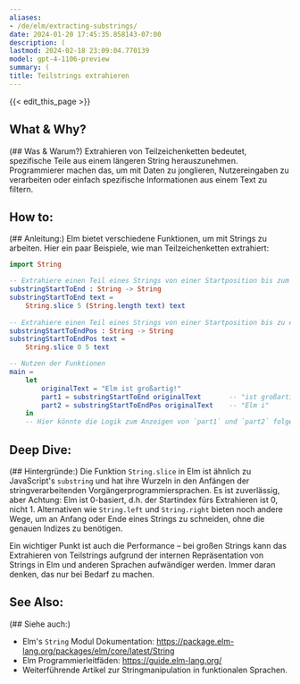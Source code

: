 ```yaml
---
aliases:
- /de/elm/extracting-substrings/
date: 2024-01-20 17:45:35.858143-07:00
description: (
lastmod: 2024-02-18 23:09:04.770139
model: gpt-4-1106-preview
summary: (
title: Teilstrings extrahieren
---
```


{{< edit_this_page >}}

## What & Why?
(## Was & Warum?)
Extrahieren von Teilzeichenketten bedeutet, spezifische Teile aus einem längeren String herauszunehmen. Programmierer machen das, um mit Daten zu jonglieren, Nutzereingaben zu verarbeiten oder einfach spezifische Informationen aus einem Text zu filtern.

## How to:
(## Anleitung:)
Elm bietet verschiedene Funktionen, um mit Strings zu arbeiten. Hier ein paar Beispiele, wie man Teilzeichenketten extrahiert:

```Elm
import String

-- Extrahiere einen Teil eines Strings von einer Startposition bis zum Ende
substringStartToEnd : String -> String
substringStartToEnd text =
    String.slice 5 (String.length text) text
  
-- Extrahiere einen Teil eines Strings von einer Startposition bis zu einer Endposition
substringStartToEndPos : String -> String
substringStartToEndPos text =
    String.slice 0 5 text

-- Nutzen der Funktionen
main =
    let
        originalText = "Elm ist großartig!"
        part1 = substringStartToEnd originalText       -- "ist großartig!"
        part2 = substringStartToEndPos originalText    -- "Elm i"
    in
    -- Hier könnte die Logik zum Anzeigen von `part1` und `part2` folgen, z.B. in einer HTML-View
```

## Deep Dive:
(## Hintergründe:)
Die Funktion `String.slice` in Elm ist ähnlich zu JavaScript's `substring` und hat ihre Wurzeln in den Anfängen der stringverarbeitenden Vorgängerprogrammiersprachen. Es ist zuverlässig, aber Achtung: Elm ist 0-basiert, d.h. der Startindex fürs Extrahieren ist 0, nicht 1. Alternativen wie `String.left` und `String.right` bieten noch andere Wege, um an Anfang oder Ende eines Strings zu schneiden, ohne die genauen Indizes zu benötigen.

Ein wichtiger Punkt ist auch die Performance – bei großen Strings kann das Extrahieren von Teilstrings aufgrund der internen Repräsentation von Strings in Elm und anderen Sprachen aufwändiger werden. Immer daran denken, das nur bei Bedarf zu machen.

## See Also:
(## Siehe auch:)
- Elm's `String` Modul Dokumentation: https://package.elm-lang.org/packages/elm/core/latest/String
- Elm Programmierleitfäden: https://guide.elm-lang.org/
- Weiterführende Artikel zur Stringmanipulation in funktionalen Sprachen.
